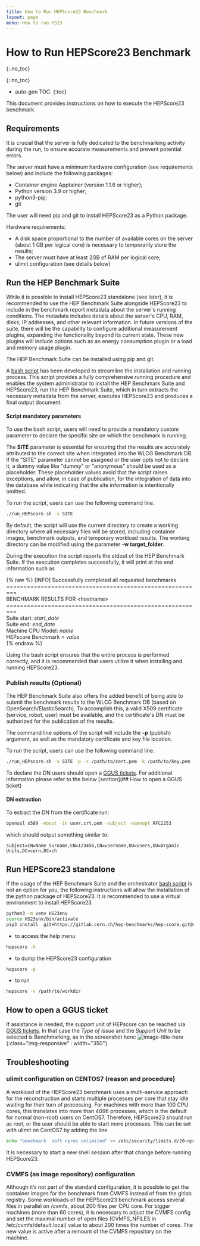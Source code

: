 ```yaml
---
title: How to Run HEPScore23 Benchmark
layout: page
menu: How to run HS23
---
```


# How to Run HEPScore23 Benchmark
{:.no_toc}

{:.no_toc}
* auto-gen TOC:
{:toc}

This document provides instructions on how to execute the HEPScore23 benchmark.

## Requirements

It is crucial that the server is fully dedicated to the benchmarking activity during the run, to ensure accurate measurements and prevent potential errors.

The server must have a minimum hardware configuration (see requirements below) and include the following packages:
   * Container engine Apptainer (version 1.1.6 or higher);
   * Python version 3.9 or higher;
   * python3-pip;
   * git

The user will need pip and git to install HEPScore23 as a Python package.

Hardware requirements:
   * A disk space proportional to the number of available cores on the server (about 1 GB per logical core) is necessary to temporarily store the results;
   * The server must have at least 2GB of RAM per logical core;
   * ulimit configuration (see details below)



## Run the HEP Benchmark Suite

While it is possible to install HEPScore23 standalone (see later), it is recommended to use the HEP Benchmark Suite alongside HEPScore23 to include in the benchmark report metadata about the server's running conditions. The metadata includes details about the server's CPU, RAM, disks, IP addresses, and other relevant information. In future versions of the suite, there will be the capability to configure additional measurement plugins, expanding the functionality beyond its current state. These new plugins will include options such as an energy consumption plugin or a load and memory usage plugin.

The HEP Benchmark Suite can be installed using pip and git.

A [bash script](https://gitlab.cern.ch/hep-benchmarks/hep-benchmark-suite/-/raw/master/examples/hepscore/run_HEPscore.sh) has been developed  to streamline the installation and running process. This script provides a fully comprehensive running procedure and enables the system administrator to install the HEP Benchmark Suite and HEPScore23, run the HEP Benchmark Suite, which in turn extracts the necessary metadata from the server, executes HEPScore23 and produces a final output document. 

#### Script mandatory parameters
To use the bash script, users will need to provide a mandatory custom parameter to declare the specific site on which the benchmark is running. 

The **SITE** parameter is essential for ensuring that the results are accurately attributed to the correct site when integrated into the WLCG Benchmark DB.
If the "SITE" parameter cannot be assigned or the user opts not to declare it, a dummy value like "dummy" or "anonymous" should be used as a placeholder. These placeholder values avoid that the script raises exceptions, and allow, in case of publication, for the integration of data into the database while indicating that the site information is intentionally omitted.

To run the script, users can use the following command line. 
```sh
./run_HEPscore.sh -s SITE 
```

By default, the script will use the current directory to create a working directory where all necessary files will be stored, including container images, benchmark outputs, and temporary workload results. The working directory can be modified using the parameter **-w target_folder**.

During the execution the script reports the stdout of the HEP Benchmark Suite. If the execution completes successfully, it will print at the end information such as

{% raw %}
[INFO] Successfully completed all requested benchmarks<br>
=========================================================<br>
BENCHMARK RESULTS FOR \<hostname\><br>
=========================================================<br>
Suite start: *start_date*<br>
Suite end:   *end_date*<br>
Machine CPU Model: *name*<br>
HEPscore Benchmark = *value*<br>
{% endraw %}

Using the bash script ensures that the entire process is performed correctly, and it is recommended that users utilize it when installing and running HEPScore23.


### Publish results (Optional)
The HEP Benchmark Suite also offers the added benefit of being able to submit the benchmark results to the WLCG Benchmark DB (based on OpenSearch/ElasticSearch). To accomplish this, a valid X509 certificate (service, robot, user) must be available, and the certificate's DN must be authorized for the publication of the results.

The command line options of the script will include the **-p** (publish) argument, as well as the mandatory certificate and key file location. 

To run the script, users can use the following command line. 
```sh
./run_HEPscore.sh -s SITE -p -c /path/to/cert.pem -k /path/to/key.pem
```

To declare the DN users should open a [GGUS tickets](https://ggus.eu/?mode=ticket_submit).  For additional information please refer to the below [section](## How to open a GGUS ticket) 

#### DN extraction
To extract the DN from the certificate  run:

```sh
openssl x509 -noout -in user.crt.pem -subject -nameopt RFC2253
```

which should output something similar to:
```
subject=CN=Name Surname,CN=123456,CN=username,OU=Users,OU=Organic Units,DC=cern,DC=ch
```


## Run HEPScore23 standalone

If the usage of the HEP Benchmark Suite and the orchestrator [bash script](https://gitlab.cern.ch/hep-benchmarks/hep-benchmark-suite/-/raw/master/examples/hepscore/run_HEPscore.sh) is not an option for you, the following instructions will allow the installation of the python package of HEPScore23.
It is recommended to use a virtual environment to install HEPScore23.

```sh
python3 -m venv HS23env
source HS23env/bin/activate
pip3 install  git+https://gitlab.cern.ch/hep-benchmarks/hep-score.git@v1.5
```
 
* to access the help menu 
```sh
hepscore -h
```

* to dump the HEPScore23 configuration 
```sh
hepscore -p
 ```

* to run
```sh
hepscore -v /path/to/workdir
 ```
 
## How to open a GGUS ticket

If assistance is needed, the support unit of HEPscore can be reached via [GGUS tickets](https://ggus.eu/?mode=ticket_submit). 
In that case the *Type of Issue* and the *Support Unit* to be selected is Benchmarking, as in the screenshot here:
![image-title-here](/images/GGUS-Form.png){:class="img-responsive" : width="350"}

## Troubleshooting
### ulimit configuration on CENTOS7 (reason and procedure)
A workload of the HEPScore23 benchmark uses a multi-service approach for the reconstruction and starts multiple processes per core that stay idle waiting for their turn of processing. For machines with more than 100 CPU cores, this translates into more than 4096 processes, which is the default for normal (non-root) users on CentOS7. Therefore, HEPScore23 should run as root, or the user should be able to start more processes. This can be set with ulimit on CentOS7 by adding the line

```sh
echo "benchmark  soft nproc unlimited" >> /etc/security/limits.d/20-nproc.conf 
```

It is necessary to start a new shell session after that change before running HEPScore23.

### CVMFS (as image repository) configuration 
Although it’s not part of the standard configuration, it is possible to get the container images for the benchmark from CVMFS instead of from the gitlab registry. Some workloads of the HEPScore23 benchmark access several files in parallel on /cvmfs, about 200 files per CPU core. For bigger machines (more than 60 cores), it is necessary to adjust the CVMFS config and set the maximal number of open files (CVMFS_NFILES in /etc/cvmfs/default.local) value to about 200 times the number of cores. The new value is active after a remount of the CVMFS repository on the machine.
